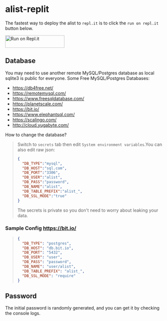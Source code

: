 # alist-replit

The fastest way to deploy the alist to `repl.it` is to click the `run on repl.it` button below.

<a href="https://repl.it/github/alist-org/alist-replit">
  <img alt="Run on Repl.it" src="https://repl.it/badge/github/w1282155089/alist-replit" style="height: 40px; width: 190px;" />
</a>

## Database
You may need to use another remote MySQL/Postgres database as local sqlite3 is public for everyone. Some Free MySQL/Postgres Databases:

- https://db4free.net/
- https://remotemysql.com/
- https://www.freesqldatabase.com/
- https://planetscale.com/
- https://bit.io/
- https://www.elephantsql.com/
- https://scalingo.com/
- http://cloud.yugabyte.com/

How to change the database?
> Switch to `secrets` tab then edit `System environment variables`.You can also edit raw json:
> ```json
> {
>   "DB_TYPE":"mysql",
>   "DB_HOST":"sql.com",
>   "DB_PORT":"3306",
>   "DB_USER":"alist",
>   "DB_PASS":"password",
>   "DB_NAME":"alist",
>   "DB_TABLE_PREFIX":"alist_",
>   "DB_SSL_MODE":"true"
> }
> ```
> The secrets is private so you don't need to worry about leaking your data.

### Sample Config https://bit.io/
> ```json
> {
>   "DB_TYPE": "postgres",
>   "DB_HOST": "db.bit.io",
>   "DB_PORT": "5432",
>   "DB_USER": "user",
>   "DB_PASS": "password",
>   "DB_NAME": "user/alist",
>   "DB_TABLE_PREFIX": "alist_",
>   "DB_SSL_MODE": "require"
> }
> ```

## Password
The initial password is randomly generated, and you can get it by checking the console logs.
